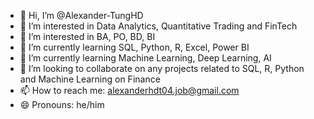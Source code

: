 - 👋 Hi, I’m @Alexander-TungHD
- 👀 I’m interested in Data Analytics, Quantitative Trading and FinTech
- 👀 I’m interested in BA, PO, BD, BI
- 🌱 I’m currently learning SQL, Python, R, Excel, Power BI
- 🌱 I’m currently learning Machine Learning, Deep Learning, AI
- 💞️ I’m looking to collaborate on any projects related to SQL, R, Python and Machine Learning on Finance  
- 📫 How to reach me: alexanderhdt04.job@gmail.com
- 😄 Pronouns: he/him

<!---
Alexander-TungHD/Alexander-TungHD is a ✨ special ✨ repository because its `README.md` (this file) appears on your GitHub profile.
You can click the Preview link to take a look at your changes.
--->
